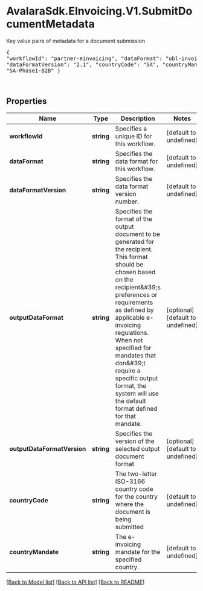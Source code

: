 # AvalaraSdk.EInvoicing.V1.SubmitDocumentMetadata
Key value pairs of metadata for a document submission <br><pre>{  \"workflowId\": \"partner-einvoicing\", \"dataFormat\": \"ubl-invoice\", \"dataFormatVersion\": \"2.1\", \"countryCode\": \"SA\", \"countryMandate\": \"SA-Phase1-B2B\" }</pre> <br> 

## Properties

Name | Type | Description | Notes
------------ | ------------- | ------------- | -------------
**workflowId** | **string** | Specifies a unique ID for this workflow. | [default to undefined]
**dataFormat** | **string** | Specifies the data format for this workflow. | [default to undefined]
**dataFormatVersion** | **string** | Specifies the data format version number. | [default to undefined]
**outputDataFormat** | **string** | Specifies the format of the output document to be generated for the recipient. This format should be chosen based on the recipient\&#39;s preferences or requirements as defined by applicable e-invoicing regulations. When not specified for mandates that don\&#39;t require a specific output format, the system will use the default format defined for that mandate. | [optional] [default to undefined]
**outputDataFormatVersion** | **string** | Specifies the version of the selected output document format | [optional] [default to undefined]
**countryCode** | **string** | The two-letter ISO-3166 country code for the country where the document is being submitted | [default to undefined]
**countryMandate** | **string** | The e-invoicing mandate for the specified country. | [default to undefined]

[[Back to Model list]](../../../README.md#documentation-for-models) [[Back to API list]](../../../README.md#documentation-for-api-endpoints) [[Back to README]](../../../README.md)

